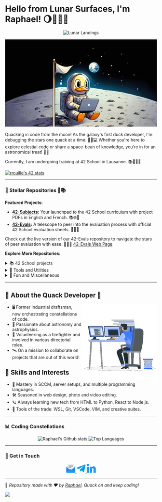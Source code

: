 # Hello from Lunar Surfaces, I'm Raphael! 🌖👨‍💻✨

<p align="center">
  <img src="https://komarev.com/ghpvc/?username=rphlr&label=Lunar+Landings&color=green" alt="Lunar Landings"/>
</p>

![Duck on the Moon Coding](https://raw.githubusercontent.com/rphlr/rphlr/main/imgs/Duckstronaut_Coding_Odyssey.gif)

Quacking in code from the moon! As the galaxy's first duck developer, I'm debugging the stars one quack at a time. 🚀🦆💻 Whether you're here to explore celestial code or share a space-bean of knowledge, you're in for an astronomical treat! 🌠✨

Currently, I am undergoing training at 42 School in Lausanne. 📚👨‍💻🚀

[![rrouille's 42 stats](https://badge.mediaplus.ma/darkblue/Rrouille?1337Badge=off&UM6P=off)](https://github.com/oakoudad/badge42)

---

### 🌌 Stellar Repositories 🚀📚

**Featured Projects:**
- **[42-Subjects](https://github.com/rphlr/42-Subjects):** Your launchpad to the 42 School curriculum with project PDFs in English and French. 📚🌐🚀
- **[42-Evals](https://github.com/rphlr/42-Evals):** A telescope to peer into the evaluation process with official 42 School evaluation sheets. 🔭✅📄

Check out the live version of our 42-Evals repository to navigate the stars of peer evaluation with ease: 🌟👨‍🚀 [42-Evals Web Page](https://rphlr.github.io/42-Evals)

**Explore More Repositories:**

<details>
<summary>📚 42 School projects</summary>

- **[42-Subjects](https://github.com/rphlr/42-Subjects):** Your launchpad to the 42 School curriculum with project PDFs in English and French. 📚🌐🎒
- **[42-Evals](https://github.com/rphlr/42-Evals):** A telescope to peer into the evaluation process with official 42 School evaluation sheets. 🔭✅📑
- [42-school](https://github.com/rphlr/42-school) : Repository containing various 42 School projects and coursework. 🏫📚
- [42-piscine](https://github.com/rphlr/42-Piscine) : Repository for the 42 Piscine, including coding challenges and tasks. 🏊‍♂️🚀

<details>
<summary>🔍 Common core details</summary>

<table>
  <tr>
    <th colspan="3">COMMON CORE 🎓</th>
  </tr>
  <tr>
    <th>RANK</th>
    <th>PROJECT</th>
    <th>DESCRIPTION</th>
  </tr>
  <tr>
    <td rowspan="1">Rank 00</td>
    <td><a href="https://github.com/rphlr/42-libft">libft</a></td>
    <td>Create a library of standard C functions. 📚🔧</td>
  </tr>
  <tr>
    <td rowspan="3">Rank 01</td>
    <td><a href="https://github.com/rphlr/42-get_next_line">get_next_line</a></td>
    <td>Function to read lines from a file. 📖➡️</td>
  </tr>
  <tr>
    <td><a href="https://github.com/rphlr/42-ft_printf">ft_printf</a></td>
    <td>Reimplement the printf function. 🖨️🔄</td>
  </tr>
  <tr>
    <td><a href="https://github.com/rphlr/42-born2beroot">born2beroot</a></td>
    <td>Server setup with security principles. 🖥️🔒</td>
  </tr>
  <tr>
    <td rowspan="6">Rank 02</td>
    <td><a href="https://github.com/rphlr/42-minitalk">minitalk</a></td>
    <td>Process communication using UNIX signals. 🗣️📡</td>
  </tr>
  <tr>
    <td><a href="https://github.com/rphlr/42-pipex">pipex</a></td>
    <td>Recreate the behavior of the pipe '|' in C. 🚰➡️💻</td>
  </tr>
  <tr>
    <td><a href="https://github.com/rphlr/42-so_long">so_long</a></td>
    <td>Basic 2D game using the minilibX library. 🎮🖼️</td>
  </tr>
  <tr>
    <td><a href="https://github.com/rphlr/42-fract_ol">fract-ol</a></td>
    <td>Fractal exploration program. 🔍🌀</td>
  </tr>
  <tr>
    <td><a href="https://github.com/rphlr/42-FdF">FdF</a></td>
    <td>Wireframe 3D map representation. 🖼️🛠️</td>
  </tr>
  <tr>
    <td><a href="https://github.com/rphlr/42-push_swap">push_swap</a></td>
    <td>Sorting algorithm visualizer. 🔢🔄</td>
  </tr>
  <tr>
    <td rowspan="3">Rank 03</td>
    <td><a href="https://github.com/rphlr/42-philosophers">philosophers</a></td>
    <td>Thread and mutex management to solve the dining philosophers' problem. 🍽️🧘‍♂️</td>
  </tr>
  <tr>
    <td><a href="https://github.com/rphlr/42-minishell">minishell</a></td>
    <td>Creation of a simple shell. 🐚💻</td>
  </tr>
  <tr>
    <td><a href="https://github.com/rphlr/42-Exam_Rank03">Exam Rank 03</a></td>
    <td>Second evaluation, testing more advanced C programming skills. 📝📈</td>
  </tr>
  <tr>
    <td rowspan="9">Rank 04</td>
    <td><a href="https://github.com/rphlr/42-netpractice">netpractice</a></td>
    <td>Practice of computer networking basics. 🌐💼</td>
  </tr>
  <tr>
    <td><a href="https://github.com/rphlr/42-cub3d">cub3d</a></td>
    <td>Game inspired by Wolfenstein 3D. 🕹️🐺</td>
  </tr>
  <tr>
    <td><a href="https://github.com/rphlr/42-miniRT">miniRT</a></td>
    <td>Simple 3D scene ray tracing. 🖼️🌟</td>
  </tr>
  <tr>
    <td><a href="https://github.com/rphlr/42-CPP00">CPP00</a></td>
    <td>Introduction to C++ and object-oriented programming. 📚🐍</td>
  </tr>
  <tr>
    <td><a href="https://github.com/rphlr/42-CPP01">CPP01</a></td>
    <td>Memory allocation, references, pointers to members, and file streams in C++. 🧮📁</td>
  </tr>
  <tr>
    <td><a href="https://github.com/rphlr/42-CPP02">CPP02</a></td>
    <td>Ad-hoc polymorphism, operators overloading and canonical classes in C++. 🧬🦉</td>
  </tr>
  <tr>
    <td><a href="https://github.com/rphlr/42-CPP03">CPP03</a></td>
    <td>Inheritance in C++. 🏰👑</td>
  </tr>
  <tr>
    <td><a href="https://github.com/rphlr/42-CPP04">CPP04</a></td>
    <td>Subtype polymorphism, abstract classes, interfaces in C++. 🧩🎭</td>
  </tr>
  <tr>
    <td><a href="https://github.com/rphlr/42-Exam_Rank04">Exam Rank 04</a></td>
    <td>Third evaluation to test networking and basic C++ programming skills. 📝🌐</td>
  </tr>
  <tr>
    <td rowspan="6">Rank 05</td>
    <td><a href="https://github.com/rphlr/42-CPP05">CPP05</a></td>
    <td>Exception handling in C++. 🚑🤕</td>
  </tr>
  <tr>
    <td><a href="https://github.com/rphlr/42-CPP06">CPP06</a></td>
    <td>C++ casts and type identification. 🎭🔍</td>
  </tr>
  <tr>
    <td><a href="https://github.com/rphlr/42-CPP07">CPP07</a></td>
    <td>C++ templates. 📄🧾</td>
  </tr>
  <tr>
    <td><a href="https://github.com/rphlr/42-CPP08">CPP08</a></td>
    <td>Templated containers, iterators, algorithms in C++. 🧰🧩</td>
  </tr>
  <tr>
    <td><a href="https://github.com/rphlr/42-CPP09">CPP09</a></td>
    <td>Namespace, C++ specific keywords, and preprocessor directives. 🗂️🔍</td>
  </tr>
  <tr>
    <td><a href="https://github.com/rphlr/42-Exam_Rank05">Exam Rank 05</a></td>
    <td>Fourth evaluation, with a focus on advanced C++ skills and networking. 📝🌐🚀</td>
  </tr>
  <tr>
    <td rowspan="2">Rank 06</td>
    <td><a href="https://github.com/rphlr/42-ft_transcendence">ft_transcendence</a></td>
    <td>Capstone project that combines various technical aspects learned throughout the course. 🧩🔮</td>
  </tr>
  <tr>
    <td><a href="https://github.com/rphlr/42-Exam_Rank06">Exam Rank 06</a></td>
    <td>Final evaluation, encompassing all the skills learned throughout the 42 curriculum. 🏆🎓</td>
  </tr>
</table>

</details>

<details>
<summary>🔍 Piscine details</summary>

Coming soon...

</details>

<details>
<summary>🔍 Specializations details</summary>

Coming soon...

</details>

</details>

<details>
<summary>🔧 Tools and Utilities</summary>

- [DS_Store_Cleaner](https://github.com/rphlr/DS_Store_Cleaner) : DS_Store_Cleaner is a tool for removing .DS_Store files. 🧹📂
- [mylib](https://github.com/rphlr/mylib) : My own C library (reordered libft with a lot of complement). 📚📦

</details>

<details>
<summary>👾 Fun and Miscellaneous</summary>

- [TocMastersOnline](https://github.com/rphlr/TocMastersOnline) : "TocMastersOnline" reinvents the classic Toc board game into an online multiplayer experience that blends strategy and luck, perfect for both aficionados and first-timers. still in production. 🎲
- [django payment gateway](https://github.com/rphlr/django-payment-gateway) : Django module for integrating payment gateways in web apps. Not yet completed. 💳🌐

</details>


---

## 🦆 About the Quack Developer 🦆
<picture>
  <img align="right" src="imgs/coding.gif" width = 250px>
</picture>

- 🖥️ Former industrial draftsman, now orchestrating constellations of code.
- 🌃 Passionate about astronomy and astrophysics.
- 🚒 Volunteering as a firefighter and involved in various directorial roles. 
- 🛰️ On a mission to collaborate on projects that are out of this world!

## 🚀 Skills and Interests

- 🌌 Mastery in SCCM, server setups, and multiple programming languages.
- 🛠️ Seasoned in web design, photo and video editing.
- 🪐 Always learning new tech from HTML to Python, React to Node.js.
- 🌠 Tools of the trade: WSL, Git, VSCode, VIM, and creative suites.

---

<!-- Note to self: The password of 42Evals is your favorite 42 project but replace every 'u' with 'V' and every 'c' with 'C', then add the year 2023 because that was a good year -->

### 📊 Coding Constellations

<div align="center">
	<img src="https://github-readme-stats.vercel.app/api?username=rphlr&show_icons=true&locale=en&layout=compact&line_height=20&title_color=7A7ADB&icon_color=2234AE&text_color=D3D3D3&bg_color=0,000000,130F40" alt="Raphael's Github stats">
  <img src="https://github-readme-stats.vercel.app/api/top-langs/?username=rphlr&layout=compact&theme=midnight-purple" alt="Top Languages" />
</div>

---

### 📡 Get in Touch

<div align="center">
  <a href="mailto:rrouille@student.42lausanne.ch">
    <img src="https://raw.githubusercontent.com/rphlr/rphlr/main/imgs/email.png" width="30" height="30" />
  </a>
  <a href="https://SuisseLibre.t.me">
    <img src="https://raw.githubusercontent.com/rphlr/rphlr/main/imgs/telegram.png" width="30" height="30" />
  </a>
  <a href="https://www.linkedin.com/in/rphlr">
    <img src="https://raw.githubusercontent.com/rphlr/rphlr/main/imgs/linkedin.png" width="30" height="30" />
  </a>
</div>

---

🦆 _Repository made with ❤️ by [Raphael](https://github.com/rphlr). Quack on and keep coding!_

![](https://hit.yhype.me/github/profile?user_id=81936759)
